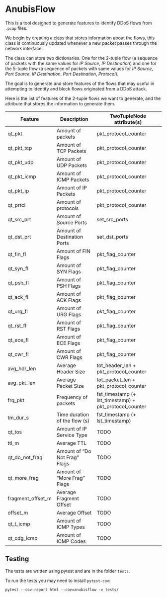 # AnubisFlow

This is a tool designed to generate features to identify DDoS flows from `.pcap` files.

We begin by creating  a class that stores information about the flows, this class is continuously updated whenever a new packet passes through the network interface.

The class can store two dictionaries. One for the 2-tuple flow (a sequence of packets with the same values for _IP Source_, _IP Destination_) and one for the 5-tuple flow (a sequence of packets with same values for _IP Source_, _Port Source_, _IP Destination_, _Port Destination_, _Protocol_).

The goal is to generate and store features of the flows that may useful in attempting to identify and block flows originated from a DDoS attack.

Here is the list of features of the 2-tuple flows we want to generate, and the attribute that stores the information to generate them.

| Feature | Description | TwoTupleNode attribute(s) |
| ------- | ----------- | --------------------- |
| qt_pkt | Amount of packets | pkt_protocol_counter |
| qt_pkt_tcp | Amount of TCP Packets | pkt_protocol_counter |
| qt_pkt_udp | Amount of UDP Packets | pkt_protocol_counter |
| qt_pkt_icmp | Amount of ICMP Packets | pkt_protocol_counter |
| qt_pkt_ip | Amount of IP Packets | pkt_protocol_counter |
| qt_prtcl | Amount of protocols | pkt_protocol_counter |
| qt_src_prt | Amount of Source Ports | set_src_ports |
| qt_dst_prt | Amount of Destination Ports | set_dst_ports |
| qt_fin_fl | Amount of FIN Flags | pkt_flag_counter |
| qt_syn_fl | Amount of SYN Flags | pkt_flag_counter |
| qt_psh_fl | Amount of PSH Flags | pkt_flag_counter |
| qt_ack_fl | Amount of ACK Flags | pkt_flag_counter |
| qt_urg_fl | Amount of URG Flags | pkt_flag_counter |
| qt_rst_fl | Amount of RST Flags | pkt_flag_counter |
| qt_ece_fl | Amount of ECE Flags | pkt_flag_counter |
| qt_cwr_fl | Amount of CWR Flags | pkt_flag_counter |
| avg_hdr_len | Average Header Size | tot_header_len + pkt_protocol_counter |
| avg_pkt_len | Average Packet Size | tot_packet_len + pkt_protocol_counter |
| frq_pkt | Frequency of packets | fst_timestamp (+ lst_timestamp) + pkt_protocol_counter |
| tm_dur_s | Time duration of the flow (s) | fst_timestamp (+ lst_timestamp)|
| qt_tos | Amount of IP Service Type | TODO |
| ttl_m | Average TTL | TODO |
| qt_do_not_frag | Amount of “Do Not Frag” Flags | TODO |
| qt_more_frag | Amount of “More Frag” Flags | TODO |
| fragment_offset_m | Average Fragment Offset | TODO |
| offset_m | Average Offset | TODO |
| qt_t_icmp | Amount of ICMP Types | TODO |
| qt_cdg_icmp | Amount of ICMP Codes | TODO |


## Testing

The tests are written using pytest and are in the folder `tests`.

To run the tests you may need to install `pytest-cov`:

```Shell
pytest --cov-report html --cov=anubisflow -v tests/
```
